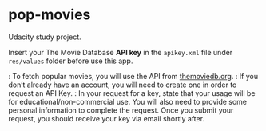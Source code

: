 # pop-movies
Udacity study project.


Insert your The Movie Database **API key** in the `apikey.xml` file under `res/values` folder before use this app.

: To fetch popular movies, you will use the API from [themoviedb.org](http://themoviedb.org).
: If you don’t already have an account, you will need to create one in order to request an API Key.
: In your request for a key, state that your usage will be for educational/non-commercial use. You will also need to provide some personal information to complete the request. Once you submit your request, you should receive your key via email shortly after.